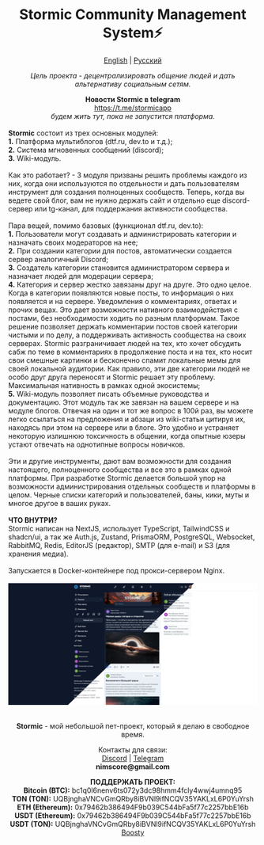 <div>
  <h1 align="center">Stormic Community Management System⚡</h1>
<p align="center">
  <a href='https://github.com/stormhead-org/stormic?tab=readme-ov-file'>English</a> | <a href='https://github.com/stormhead-org/stormic/README.RU.md'>Русский</a>
</p>
<p align="center"><i>Цель проекта - децентрализировать общение людей и дать альтернативу социальным сетям.</i></p>
<div align="center">
<b>Новости Stormic в telegram</b>
<br />
<a href='https://t.me/stormicapp'>https://t.me/stormicapp</a>
<br />
<i>будем жить тут, пока не запустится платформа.</i>
</div>
<br />
<b>Stormic</b> состоит из трех основных модулей:
<br />
<b>1.</b> Платформа мультиблогов (dtf.ru, dev.to и т.д.);
<br />
<b>2.</b> Система мгновенных сообщений (discord);
<br />
<b>3.</b> Wiki-модуль.
<br />
<br />
Как это работает? - 3 модуля призваны решить проблемы каждого из них, когда они используются по отдельности и дать пользователям инструмент для создания полноценных сообществ. Теперь, когда вы ведете свой блог, вам не нужно держать сайт и отдельно еще discord-сервер или tg-канал, для поддержания активности сообщества.
<br />
<br />
Пара вещей, помимо базовых (функционал dtf.ru, dev.to):
<br />
<b>1.</b> Пользователи могут создавать и администрировать категории и назначать своих модераторов на нее;
<br />
<b>2.</b> При создании категории для постов, автоматически создается сервер аналогичный Discord;
<br />
<b>3.</b> Создатель категории становится администратором сервера и назначает людей для модерации сервера;
<br />
<b>4.</b> Категория и сервер жестко завязаны друг на друге. Это одно целое. Когда в категории появляются новые посты, то информация о них появляется и на сервере. Уведомления о комментариях, ответах и прочих вещах. Это дает возможности нативного взаимодействия с постами, без необходимости ходить по разным платформам. Такое решение позволяет держать комментарии постов своей категории чистыми и по делу, а поддерживать активность сообщества на своих серверах. Stormic разграничивает людей на тех, кто хочет обсудить сабж по теме в комментариях в продолжение поста и на тех, кто носит свои смешные картинки и бесконечно спамит локальные мемы для своей локальной аудитории. Как правило, эти две категории людей не особо друг друга переносят и Stormic решает эту проблему. Максимальная нативность в рамках одной экосистемы;
<br />
<b>5.</b> Wiki-модуль позволяет писать объемные руководства и документацию. Этот модуль так же завязан на вашем сервере и на модуле блогов. Отвечая на один и тот же вопрос в 100й раз, вы можете легко ссылаться на предложения и абзаци из wiki-статьи цитируя их, находясь при этом на сервере или в блоге. Это удобно и устраняет некоторую излишнюю токсичность в общении, когда опытные юзеры устают отвечать на однотипные вопросы новичков.
<br />
<br />
Эти и другие инструменты, дают вам возможности для создания настоящего, полноценного сообщества и все это в рамках одной платформы.
При разработке Stormic делается большой упор на возможности администрирования отдельных сообществ и платформы в целом. Черные списки категорий и пользователей, баны, кики, муты и многое другое в ваших руках.
<br />
<br />
<b>ЧТО ВНУТРИ?</b>
<br />
Stormic написан на NextJS, использует TypeScript, TailwindCSS и shadcn/ui, а так же Auth.js, Zustand, PrismaORM, PostgreSQL, Websocket, RabbitMQ, Redis, EditorJS (редактор), SMTP (для e-mail) и S3 (для хранения медиа).
<br />
<br />
Запускается в Docker-контейнере под прокси-сервером Nginx.
<br />
<br />
  <img src="/public/preview.png">
  <br/>
  <br/>
  <p align="center">
  <strong>Stormic</strong> - мой небольшой пет-проект, который я делаю в свободное время.
  </p>
  <p align="center">
  Контакты для связи:
  <br/>
  <a href='https://discord.com/users/.nims/'>Discord</a> | <a href='https://t.me/nimscore'>Telegram</a>
<br/>
<b>nimscore@gmail.com</b>
</p>
  <p align="center">
<b>ПОДДЕРЖАТЬ ПРОЕКТ:</b>
<br/>
<b>Bitcoin (BTC):</b> bc1q0l6nenv6ts072y3dc98hmm4fcly4wwj4umnq95
<br/>
<b>TON (TON):</b> UQBjnghaVNCvGmQRby8iBVNl9ifNCQV35YAKLxL6P0YuYrsh
<br/>
<b>ETH (Ethereum):</b> 0x79462b386494F9b039C544bFa5f77c2257bbE16b
<br/>
<b>USDT (Ethereum):</b> 0x79462b386494F9b039C544bFa5f77c2257bbE16b
<br/>
<b>USDT (TON):</b> UQBjnghaVNCvGmQRby8iBVNl9ifNCQV35YAKLxL6P0YuYrsh
<br/>
<a href='https://boosty.to/nims'>Boosty</a>
</p>
<br/>
</div>
